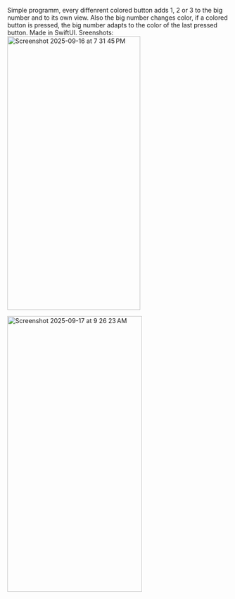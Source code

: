 Simple programm, every diffenrent colored button adds 1, 2  or 3 to the big number and to its own view.
Also the big number changes color, if a colored button is pressed, the big number adapts to the color of the last pressed button.
Made in SwiftUI.
Sreenshots:
<img width="302" height="622" alt="Screenshot 2025-09-16 at 7 31 45 PM" src="https://github.com/user-attachments/assets/c7287dd2-9024-4cf7-9c6f-1eb8c6de970a" />

<img width="306" height="627" alt="Screenshot 2025-09-17 at 9 26 23 AM" src="https://github.com/user-attachments/assets/ce402135-1db7-44ff-8d73-7d1ea4852a5a" />
